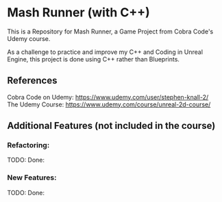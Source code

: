 # Mash Runner (with C++)
This is a Repository for Mash Runner, a Game Project from Cobra Code's Udemy course.

As a challenge to practice and improve my C++ and Coding in Unreal Engine, this project is done using C++ rather than Blueprints.

## References

Cobra Code on Udemy: https://www.udemy.com/user/stephen-knall-2/ <br>
The Udemy Course: https://www.udemy.com/course/unreal-2d-course/

## Additional Features (not included in the course)

### Refactoring:

TODO:
Done:

### New Features:

TODO:
Done:
